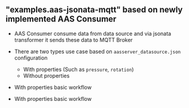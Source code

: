## "examples.aas-jsonata-mqtt" based on newly implemented **AAS Consumer**

- AAS Consumer consume data from data source and via jsonata transformer it sends these data to MQTT Broker

- There are two types use case based on `aasserver_datasource.json` configuration
  - With properties (Such as `pressure`, `rotation`)
  - Without properties
 
- With properties basic workflow

- With properties basic workflow

  
